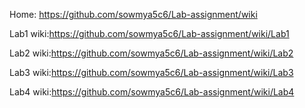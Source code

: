 Home: https://github.com/sowmya5c6/Lab-assignment/wiki

Lab1 wiki:https://github.com/sowmya5c6/Lab-assignment/wiki/Lab1

Lab2 wiki:https://github.com/sowmya5c6/Lab-assignment/wiki/Lab2

Lab3 wiki:https://github.com/sowmya5c6/Lab-assignment/wiki/Lab3

Lab4 wiki:https://github.com/sowmya5c6/Lab-assignment/wiki/Lab4
